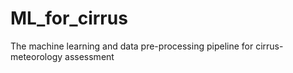 # ML_for_cirrus
The machine learning and data pre-processing pipeline for cirrus-meteorology assessment
